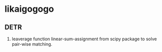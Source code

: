 # likaigogogo

## DETR
1. leaverage function linear-sum-assignment from scipy package to solve pair-wise matching. 
